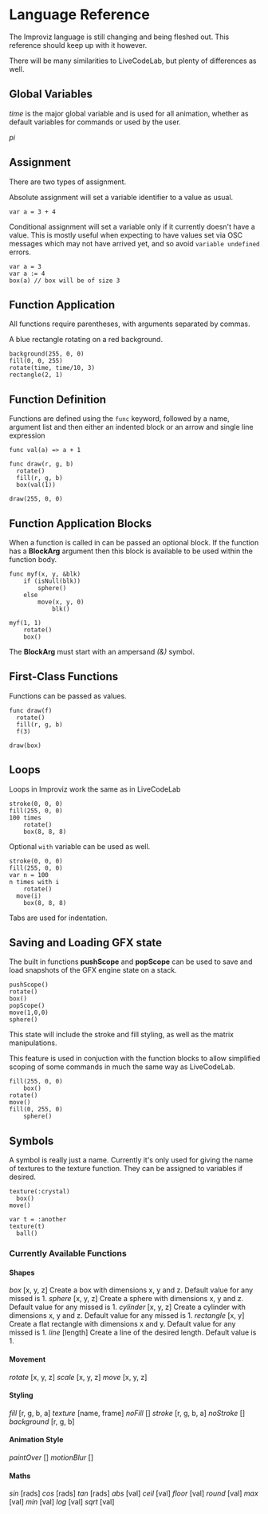# Language Reference

The Improviz language is still changing and being fleshed out. This reference should keep up with it however.

There will be many similarities to LiveCodeLab, but plenty of differences as well.

## Global Variables

*time* is the major global variable and is used for all animation, whether as default variables for commands or used by the user.

*pi*

## Assignment

There are two types of assignment.

Absolute assignment will set a variable identifier to a value as usual.

`var a = 3 + 4`

Conditional assignment will set a variable only if it currently doesn't have a value.
This is mostly useful when expecting to have values set via OSC messages which may not have arrived yet, and so avoid `variable undefined` errors.

```
var a = 3
var a := 4
box(a) // box will be of size 3
```

## Function Application

All functions require parentheses, with arguments separated by commas.

A blue rectangle rotating on a red background.

```
background(255, 0, 0)
fill(0, 0, 255)
rotate(time, time/10, 3)
rectangle(2, 1)
```

## Function Definition

Functions are defined using the `func` keyword, followed by a name, argument list and then either an indented block or an arrow and single line expression

```
func val(a) => a + 1

func draw(r, g, b)
  rotate()
  fill(r, g, b)
  box(val(1))

draw(255, 0, 0)
```

## Function Application Blocks

When a function is called in can be passed an optional block.
If the function has a **BlockArg** argument then this block is available to be used within the function body.

```
func myf(x, y, &blk)
	if (isNull(blk))
		sphere()
	else
		move(x, y, 0)
			blk()

myf(1, 1)
	rotate()
	box()
```

The **BlockArg** must start with an ampersand *(&)* symbol.

## First-Class Functions

Functions can be passed as values.

```
func draw(f)
  rotate()
  fill(r, g, b)
  f(3)

draw(box)
```

## Loops

Loops in Improviz work the same as in LiveCodeLab

```
stroke(0, 0, 0)
fill(255, 0, 0)
100 times
	rotate()
	box(8, 8, 8)
```

Optional `with` variable can be used as well.

```
stroke(0, 0, 0)
fill(255, 0, 0)
var n = 100
n times with i
	rotate()
  move(i)
	box(8, 8, 8)
```

Tabs are used for indentation.

## Saving and Loading GFX state

The built in functions **pushScope** and **popScope** can be used to save and load snapshots of the GFX engine state on a stack.

```
pushScope()
rotate()
box()
popScope()
move(1,0,0)
sphere()
```

This state will include the stroke and fill styling, as well as the matrix manipulations.

This feature is used in conjuction with the function blocks to allow simplified scoping of some commands in much the same way as LiveCodeLab.

```
fill(255, 0, 0)
	box()
rotate()
move()
fill(0, 255, 0)
	sphere()
```

## Symbols

A symbol is really just a name. Currently it's only used for giving the name of textures to the texture function. They can be assigned to variables if desired.

```
texture(:crystal)
  box()
move()

var t = :another
texture(t)
  ball()
```

### Currently Available Functions

#### Shapes
*box* [x, y, z]
Create a box with dimensions x, y and z. Default value for any missed is 1.
*sphere* [x, y, z]
Create a sphere with dimensions x, y and z. Default value for any missed is 1.
*cylinder* [x, y, z]
Create a cylinder with dimensions x, y and z. Default value for any missed is 1.
*rectangle* [x, y]
Create a flat rectangle with dimensions x and y. Default value for any missed is 1.
*line* [length]
Create a line of the desired length. Default value is 1.

#### Movement
*rotate* [x, y, z]
*scale* [x, y, z]
*move* [x, y, z]

#### Styling
*fill* [r, g, b, a]
*texture* [name, frame]
*noFill* []
*stroke* [r, g, b, a]
*noStroke* []
*background* [r, g, b]

#### Animation Style
*paintOver* []
*motionBlur* []

#### Maths
*sin* [rads]
*cos* [rads]
*tan* [rads]
*abs* [val]
*ceil* [val]
*floor* [val]
*round* [val]
*max* [val]
*min* [val]
*log* [val]
*sqrt* [val]
